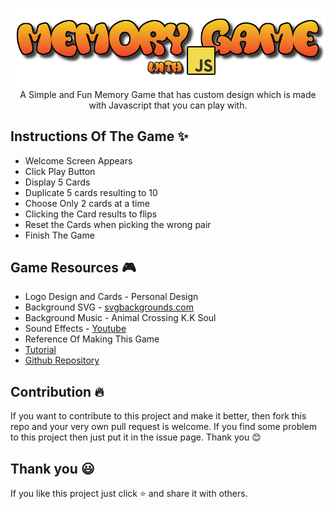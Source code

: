 <p align="center">
  <img src="img/test3.png" alt="Game Logo" width="650"> <br>
  A Simple and Fun Memory Game that has custom design which is made with Javascript that you can play with.
</p>

## Instructions Of The Game ✨

* Welcome Screen Appears
* Click Play Button
* Display 5 Cards
* Duplicate 5 cards resulting to 10
* Choose Only 2 cards at a time
* Clicking the Card results to flips
* Reset the Cards when picking the wrong pair
* Finish The Game

## Game Resources 🎮

* Logo Design and Cards - Personal Design
* Background SVG - [svgbackgrounds.com](svgbackgrounds.com)
* Background Music - Animal Crossing K.K Soul
* Sound Effects - [Youtube](www.youtube.com)
* Reference Of Making This Game 
 * [Tutorial](https://www.taniarascia.com/how-to-create-a-memory-game-super-mario-with-plain-javascript/)
 * [Github Repository](https://github.com/taniarascia/memory)

## Contribution 🔥

If you want to contribute to this project and make it better, then fork this repo and your very own pull request is welcome. If you find some problem to this project then just put it in the issue page. Thank you 😊

## Thank you 😃

If you like this project just click ⭐ and share it with others.

